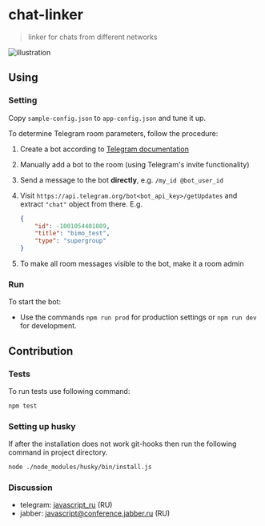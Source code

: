 # chat-linker

> linker for chats from different networks

![illustration](https://cloud.githubusercontent.com/assets/1261240/22682361/5491e34c-ed23-11e6-83fe-ce50c18cdb13.png)

## Using

### Setting
Copy `sample-config.json` to `app-config.json` and tune it up.

To determine Telegram room parameters, follow the procedure:

1. Create a bot according to [Telegram documentation][bots-docs]
2. Manually add a bot to the room (using Telegram's invite functionality)
3. Send a message to the bot **directly**, e.g. `/my_id @bot_user_id`
4. Visit `https://api.telegram.org/bot<bot_api_key>/getUpdates` and extract
   `"chat"` object from there. E.g.

   ```json
   {
       "id": -1001054401089,
       "title": "bimo_test",
       "type": "supergroup"
   }
   ```
5. To make all room messages visible to the bot, make it a room admin

### Run

To start the bot:

+ Use the commands `npm run prod` for production settings or `npm run dev` for development.

## Contribution

### Tests

To run tests use following command:

```sh
npm test

```

### Setting up husky

If after the installation does not work git-hooks then run the following command in project directory.

```sh
node ./node_modules/husky/bin/install.js
```

### Discussion

- telegram: [javascript_ru](https://t.me/javascript_ru) (RU)
- jabber: [javascript@conference.jabber.ru](xmpp://javascript@conference.jabber.ru) (RU)


[bots-docs]: https://core.telegram.org/bots#3-how-do-i-create-a-bot
